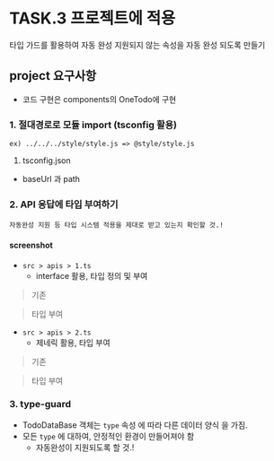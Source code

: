 # TASK.3 프로젝트에 적용

타입 가드를 활용하여 자동 완성 지원되지 않는 속성을 자동 완성 되도록 만들기

## project 요구사항

- 코드 구현은 components의 OneTodo에 구현



### 1. 절대경로로 모듈 import (tsconfig 활용)
```
ex) ../../../style/style.js => @style/style.js
```

1. tsconfig.json
  - baseUrl 과 path


### 2. API 응답에 타입 부여하기

```
자동완성 지원 등 타입 시스템 적용을 제대로 받고 있는지 확인할 것.!
```

#### screenshot

- `src > apis > 1.ts`
  - interface 활용, 타입 정의 및 부여

> 기존

> 타입 부여

- `src > apis > 2.ts`
  - 제네릭 활용, 타입 부여

> 기존

> 타입 부여

### 3. type-guard
  - TodoDataBase 객체는 `type` 속성 에 따라 다른 데이터 양식
  을 가짐.
  - 모든 `type` 에 대하여, 안정적인 환경이 만들어져야 함
    - 자동완성이 지원되도록 할 것.!

